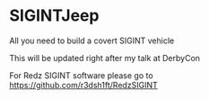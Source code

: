 # SIGINTJeep
All you need to build a covert SIGINT vehicle

This will be updated right after my talk at DerbyCon

For Redz SIGINT software please go to https://github.com/r3dsh1ft/RedzSIGINT
